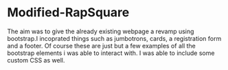 # Modified-RapSquare
The aim was to give the already existing webpage a revamp using bootstrap.I incoprated things such as jumbotrons, cards, a registration form and a footer. Of course these are just but a few examples of all the bootstrap elements i was able to interact with. I was able to include some custom CSS as well. 
